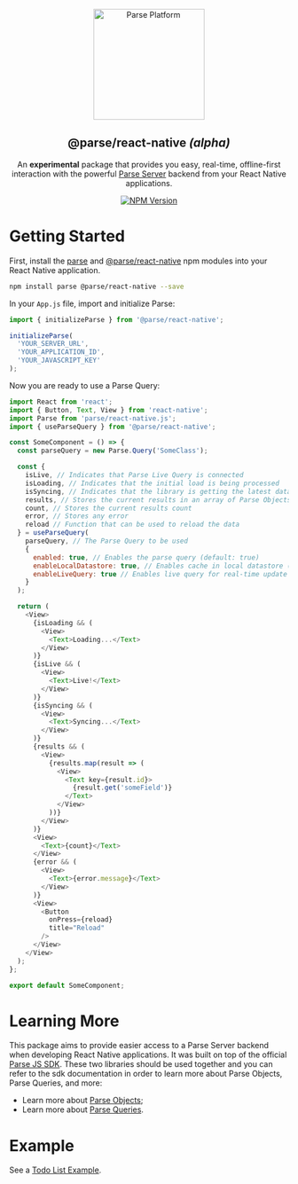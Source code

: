 <p align="center">
  <a href="https://parseplatform.org">
    <img alt="Parse Platform" src="https://user-images.githubusercontent.com/8621344/99892392-6f32dc80-2c42-11eb-8c32-db0fa4a66a81.png" width="200" />
  </a>
</p>

<h2 align="center">@parse/react-native <i>(alpha)</i></h2>

<p align="center">
  An <b>experimental</b> package that provides you easy, real-time, offline-first interaction with the powerful <a href="https://github.com/parse-community/parse-server">Parse Server</a> backend from your React Native applications.
</p>

<p align="center">
  <a href="https://www.npmjs.com/package/@parse/react-native">
    <img alt="NPM Version" src="https://badge.fury.io/js/%40parse%2Freact-native.svg" />
  </a>
</p>

# Getting Started

First, install the [parse](https://www.npmjs.com/package/parse) and [@parse/react-native](https://www.npmjs.com/package/@parse/react-native) npm modules into your React Native application.

```sh
npm install parse @parse/react-native --save
```

In your `App.js` file, import and initialize Parse:

```js
import { initializeParse } from '@parse/react-native';

initializeParse(
  'YOUR_SERVER_URL',
  'YOUR_APPLICATION_ID',
  'YOUR_JAVASCRIPT_KEY'
);
```

Now you are ready to use a Parse Query:

```js
import React from 'react';
import { Button, Text, View } from 'react-native';
import Parse from 'parse/react-native.js';
import { useParseQuery } from '@parse/react-native';

const SomeComponent = () => {
  const parseQuery = new Parse.Query('SomeClass');

  const {
    isLive, // Indicates that Parse Live Query is connected
    isLoading, // Indicates that the initial load is being processed
    isSyncing, // Indicates that the library is getting the latest data from Parse Server
    results, // Stores the current results in an array of Parse Objects
    count, // Stores the current results count
    error, // Stores any error
    reload // Function that can be used to reload the data
  } = useParseQuery(
    parseQuery, // The Parse Query to be used
    {
      enabled: true, // Enables the parse query (default: true)
      enableLocalDatastore: true, // Enables cache in local datastore (default: true)
      enableLiveQuery: true // Enables live query for real-time update (default: true)
    }
  );

  return (
    <View>
      {isLoading && (
        <View>
          <Text>Loading...</Text>
        </View>
      )}
      {isLive && (
        <View>
          <Text>Live!</Text>
        </View>
      )}
      {isSyncing && (
        <View>
          <Text>Syncing...</Text>
        </View>
      )}
      {results && (
        <View>
          {results.map(result => (
            <View>
              <Text key={result.id}>
                {result.get('someField')}
              </Text>
            </View>
          ))}
        </View>
      )}
      <View>
        <Text>{count}</Text>
      </View>
      {error && (
        <View>
          <Text>{error.message}</Text>
        </View>
      )}
      <View>
        <Button
          onPress={reload}
          title="Reload"
        />
      </View>
    </View>
  );
};

export default SomeComponent;
```

# Learning More

This package aims to provide easier access to a Parse Server backend when developing React Native applications. It was built on top of the official [Parse JS SDK](https://docs.parseplatform.org/js/guide/). These two libraries should be used together and you can refer to the sdk documentation in order to learn more about Parse Objects, Parse Queries, and more:
- Learn more about [Parse Objects](https://docs.parseplatform.org/js/guide/#objects);
- Learn more about [Parse Queries](https://docs.parseplatform.org/js/guide/#queries).

# Example

See a [Todo List Example](https://github.com/parse-community/parse-react/tree/master/examples/react-native-ts-todo).
